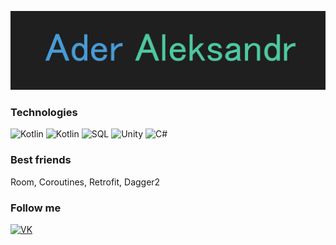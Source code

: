 ![Header](https://github.com/AlexSergo/AlexSergo/blob/master/assets/header.jpg)

### Technologies
![Kotlin](https://img.shields.io/badge/-Anroid-1e1e1e?style=for-the-badge&logo=android)
![Kotlin](https://img.shields.io/badge/-Kotlin-1e1e1e?style=for-the-badge&logo=kotlin)
![SQL](https://img.shields.io/badge/-SQL-1e1e1e?style=for-the-badge&logo=mysql)
![Unity](https://img.shields.io/badge/-Unity-1e1e1e?style=for-the-badge&logo=unity)
![C#](https://img.shields.io/badge/-C%23-1e1e1e?style=for-the-badge&logo=С%23)

### Best friends
Room, Coroutines, Retrofit, Dagger2

### Follow me

[![VK](https://img.shields.io/badge/-Vk-1e1e1e?style=for-the-badge&logo=Vk&logoColor=6296CC)](https://vk.com/ader_alexandr)
